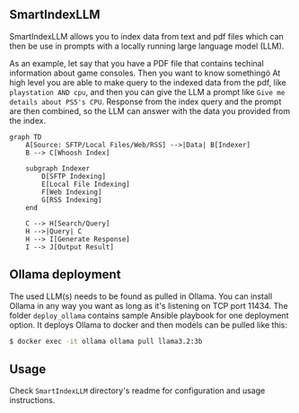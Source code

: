 ## SmartIndexLLM

SmartIndexLLM allows you to index data from text and pdf files which can then be use in prompts with a locally running large language model (LLM).
  
As an example, let say that you have a PDF file that contains techinal information about game consoles. Then you want to know somethingö
At high level you are able to make query to the indexed data from the pdf, like `playstation AND cpu`, and then you can give the LLM a prompt like `Give me details about PS5's CPU`.
Response from the index query and the prompt are then combined, so the LLM can answer with the data you provided from the index.

```mermaid
graph TD
    A[Source: SFTP/Local Files/Web/RSS] -->|Data| B[Indexer]
    B --> C[Whoosh Index]

    subgraph Indexer
        D[SFTP Indexing]
        E[Local File Indexing]
        F[Web Indexing]
        G[RSS Indexing]
    end

    C --> H[Search/Query]
    H -->|Query| C
    H --> I[Generate Response]
    I --> J[Output Result]
```

## Ollama deployment

The used LLM(s) needs to be found as pulled in Ollama.
You can install Ollama in any way you want as long as it's listening on TCP port 11434.
The folder `deploy_ollama` contains sample Ansible playbook for one deployment option.
It deploys Ollama to docker and then models can be pulled like this:

```bash
$ docker exec -it ollama ollama pull llama3.2:3b
```

## Usage

Check `SmartIndexLLM` directory's readme for configuration and usage instructions.
